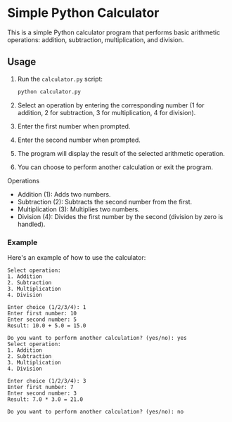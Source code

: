 # Simple Python Calculator

This is a simple Python calculator program that performs basic arithmetic operations: addition, subtraction, multiplication, and division.

## Usage

1. Run the `calculator.py` script:

   ```bash
   python calculator.py


1. Select an operation by entering the corresponding number (1 for addition, 2 for subtraction, 3 for multiplication, 4 for division).

2. Enter the first number when prompted.

3. Enter the second number when prompted.

4. The program will display the result of the selected arithmetic operation.

5. You can choose to perform another calculation or exit the program.

Operations
- Addition (1): Adds two numbers.
- Subtraction (2): Subtracts the second number from the first.
- Multiplication (3): Multiplies two numbers.
- Division (4): Divides the first number by the second (division by zero is handled).

### Example
Here's an example of how to use the calculator:

    Select operation:
    1. Addition
    2. Subtraction
    3. Multiplication
    4. Division

    Enter choice (1/2/3/4): 1
    Enter first number: 10
    Enter second number: 5
    Result: 10.0 + 5.0 = 15.0

    Do you want to perform another calculation? (yes/no): yes
    Select operation:
    1. Addition
    2. Subtraction
    3. Multiplication
    4. Division

    Enter choice (1/2/3/4): 3
    Enter first number: 7
    Enter second number: 3
    Result: 7.0 * 3.0 = 21.0

    Do you want to perform another calculation? (yes/no): no

